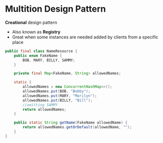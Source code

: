 # Multition Design Pattern

**Creational** design pattern

- Also known as **Registry**
- Great when some instances are needed added by clients from a specific place

```java
public final class NameResource {
    public enum FakeName {
        BOB, MARY, BILLY, SAMMY;
    }

    private final Map<FakeName, String> allowedNames;

    static {
        allowedNames = new ConcurrentHashMap<>();
        allowedNames.put(BOB, "Bobby");
        allowedNames.put(MARY, "Marilyn");
        allowedNames.put(BILLY, "Bill");
        //omitting SAMMY
        return allowedNames;
    }

    public static String getName(FakeName allowedName) {
        return allowedNames.getOrDefault(allowedName, "");
    }
}
```
